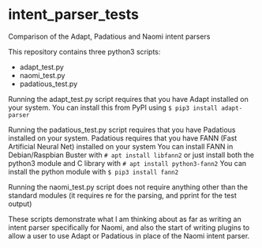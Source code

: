 # intent_parser_tests
Comparison of the Adapt, Padatious and Naomi intent parsers

This repository contains three python3 scripts:
* adapt_test.py
* naomi_test.py
* padatious_test.py

Running the adapt_test.py script requires that you have Adapt installed on your system.
You can install this from PyPI using
`$ pip3 install adapt-parser`

Running the padatious_test.py script requires that you have Padatious installed on your system.
Padatious requires that you have FANN (Fast Artificial Neural Net) installed on your system
You can install FANN in Debian/Raspbian Buster with
`# apt install libfann2`
or just install both the python3 module and C library with
`# apt install python3-fann2`
You can install the python module with
`$ pip3 install fann2`

Running the naomi_test.py script does not require anything other than the standard modules
(it requires re for the parsing, and pprint for the test output)

These scripts demonstrate what I am thinking about as far as writing an intent parser
specifically for Naomi, and also the start of writing plugins to allow a user to
use Adapt or Padatious in place of the Naomi intent parser.
